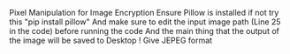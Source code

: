 Pixel Manipulation for Image Encryption Ensure Pillow is installed if not try this "pip install pillow" And make sure to edit the input image path (Line 25 in the code)
before running the code And the main thing that the output of the image will be saved to Desktop ! Give JEPEG format

